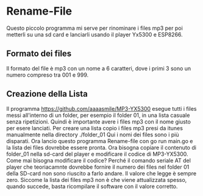 # Rename-File
Questo piccolo programma mi serve per rinominare i files mp3 per poi metterli 
su una sd card e lanciarli usando il player Yx5300 e ESP8266.

## Formato dei files
Il formato del file è mp3 con un nome a 6 caratteri, dove i primi 3 sono un numero
compreso tra 001 e 999.

## Creazione della Lista
Il programma https://github.com/aaaasmile/MP3-YX5300 esegue tutti i files messi all'interno
di un folder, per esempio il folder 01, in una lista casuale senza ripetizioni.
Quindi è importante avere i files mp3 con il nome giusto per esere lanciati.
Per creare una lista copio i files mp3 presi da itunes manualmente nella directory ./folder_01
Qui i nomi dei files sono i più disparati. 
Ora lancio questo programma Rename-file con go run main.go e la lista dei files dovrebbe essere
pronta. 
Ora bisogna copiare il contenuto di folder_01 nella sd-card del player e modificare il codice di 
MP3-YX5300. 
Come mai bisogna modificare il codice? Perché il comando seriale AT del player che teoriacamnte
dovrebbe fornire il numero dei files nel folder 01 della SD-card non sono riuscito a farlo andare.
Il valore che legge è sempre zero.
Siccome la lista dei files mp3 non è che viene attualizzata spesso, quando succede, basta ricompilare
il software con il valore corretto.